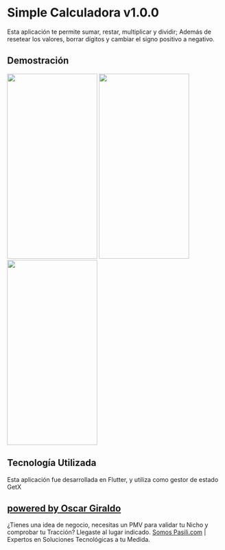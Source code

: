 # Simple Calculadora v1.0.0

Esta aplicación te permite sumar, restar, multiplicar y dividir; Además de resetear los valores, borrar dígitos y cambiar el signo positivo a negativo.

## Demostración

<img src="https://firebasestorage.googleapis.com/v0/b/gvoscar-4686d.appspot.com/o/res%2FSimple-Chat-01.jpg?alt=media&token=0dd06cbb-cdc5-4671-82ee-356894505815" width="210" height="430" />
<img src="https://firebasestorage.googleapis.com/v0/b/gvoscar-4686d.appspot.com/o/res%2FSimple-Chat-02.jpg?alt=media&token=85a39e94-0d1c-400f-8fef-217736d351a5" width="210" height="430" />
<img src="https://firebasestorage.googleapis.com/v0/b/gvoscar-4686d.appspot.com/o/res%2FSimple-Chat-03.jpg?alt=media&token=eaa721e8-9a3d-4af0-ac94-ef313eee387a" width="210" height="430" />

## Tecnología Utilizada

Esta aplicación fue desarrollada en Flutter, y utiliza como gestor de estado GetX

## [powered by Oscar Giraldo](https://www.linkedin.com/in/gvoscar20/)

¿Tienes una idea de negocio, necesitas un PMV para validar tu Nicho y comprobar tu Tracción? Llegaste al lugar indicado. [Somos Pasili.com](https://www.pasili.com/) | Expertos en Soluciones Tecnológicas a tu Medida.